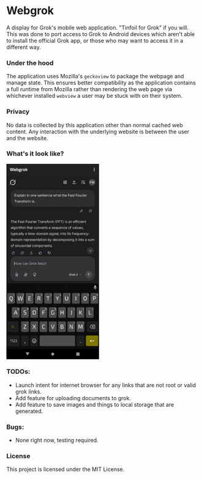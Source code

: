 # Webgrok 
A display for Grok's mobile web application. "Tinfoil for Grok" if you will. This was done
to port access to Grok to Android devices which aren't able to install the official Grok app, or
those who may want to access it in a different way.

### Under the hood
The application uses Mozilla's `geckoview` to package the webpage and manage state. This ensures
better compatibility as the application contains a full runtime from Mozilla rather than rendering 
the web page via whichever installed `webview` a user may be stuck with on their system. 

### Privacy
No data is collected by this application other than normal cached web content. Any interaction with 
the underlying website is between the user and the website. 

### What's it look like?

<div style="display: flex; justify-content: space-between;"> 
  <img src="screenshots/screenshot_2.jpg" alt="Screenshot 2" style="width: 48%;">
</div>

### TODOs:
- Launch intent for internet browser for any links that are not root or valid grok links.
- Add feature for uploading documents to grok.  
- Add feature to save images and things to local storage that are generated.

### Bugs: 
- None right now, testing required.

### License
This project is licensed under the MIT License.
